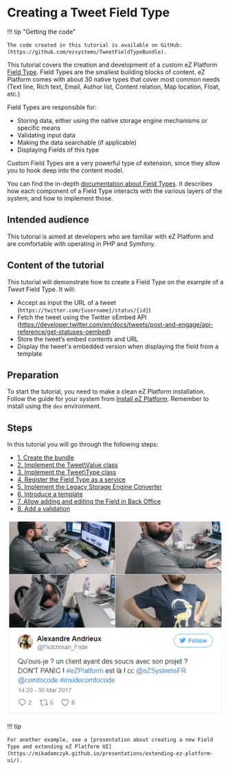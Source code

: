 # Creating a Tweet Field Type

!!! tip "Getting the code"

    The code created in this tutorial is available on GitHub: (https://github.com/ezsystems/TweetFieldTypeBundle).

This tutorial covers the creation and development of a custom eZ Platform [Field Type](../../api/field_type_reference/).
Field Types are the smallest building blocks of content. eZ Platform comes with about 30 native types that cover most common needs (Text line, Rich text, Email, Author list, Content relation, Map location, Float, etc.)

Field Types are responsible for:

- Storing data, either using the native storage engine mechanisms or specific means
- Validating input data
- Making the data searchable (if applicable)
- Displaying Fields of this type

Custom Field Types are a very powerful type of extension, since they allow you to hook deep into the content model.

You can find the in-depth [documentation about Field Types](../../api/field_type_api/). It describes how each component of a Field Type interacts with the various layers of the system, and how to implement those.

## Intended audience

This tutorial is aimed at developers who are familiar with eZ Platform and are comfortable with operating in PHP and Symfony.

## Content of the tutorial

This tutorial will demonstrate how to create a Field Type on the example of a *Tweet* Field Type. It will:

- Accept as input the URL of a tweet (`https://twitter.com/{username}/status/{id}`)
- Fetch the tweet using the Twitter oEmbed API (https://developer.twitter.com/en/docs/tweets/post-and-engage/api-reference/get-statuses-oembed)
- Store the tweet’s embed contents and URL
- Display the tweet's embedded version when displaying the field from a template

## Preparation

To start the tutorial, you need to make a clean eZ Platform installation. Follow the guide for your system from [Install eZ Platform](../../getting_started/install_ez_platform/). Remember to install using the `dev` environment.

## Steps

In this tutorial you will go through the following steps:

- [1. Create the bundle](1_create_the_bundle.md)
- [2. Implement the Tweet\Value class](2_implement_the_tweet_value_class.md)
- [3. Implement the Tweet\Type class](3_implement_the_tweet_type_class.md)
- [4. Register the Field Type as a service](4_register_the_field_type_as_a_service.md)
- [5. Implement the Legacy Storage Engine Converter](5_implement_the_legacy_storage_engine_converter.md)
- [6. Introduce a template](6_introduce_a_template.md)
- [7. Allow adding and editing the Field in Back Office](7_allow_adding_and_editing_the_field_in_back_office.md)
- [8. Add a validation](8_add_a_validation.md)

![Final result of the tutorial](img/fieldtype_tutorial_final_result.png)

!!! tip

    For another example, see a [presentation about creating a new Field Type and extending eZ Platform UI](https://mikadamczyk.github.io/presentations/extending-ez-platform-ui/).
